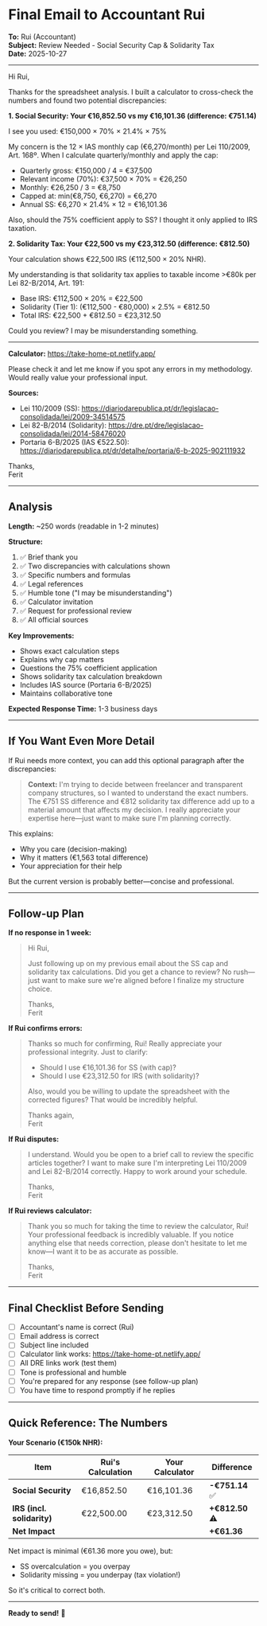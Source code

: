 # Final Email to Accountant Rui

**To:** Rui (Accountant)  
**Subject:** Review Needed - Social Security Cap & Solidarity Tax  
**Date:** 2025-10-27

---

Hi Rui,

Thanks for the spreadsheet analysis. I built a calculator to cross-check the numbers and found two potential discrepancies:

**1. Social Security: Your €16,852.50 vs my €16,101.36 (difference: €751.14)**

I see you used: €150,000 × 70% × 21.4% × 75%

My concern is the 12 × IAS monthly cap (€6,270/month) per Lei 110/2009, Art. 168º. When I calculate quarterly/monthly and apply the cap:
- Quarterly gross: €150,000 / 4 = €37,500
- Relevant income (70%): €37,500 × 70% = €26,250
- Monthly: €26,250 / 3 = €8,750
- Capped at: min(€8,750, €6,270) = €6,270
- Annual SS: €6,270 × 21.4% × 12 = €16,101.36

Also, should the 75% coefficient apply to SS? I thought it only applied to IRS taxation.

**2. Solidarity Tax: Your €22,500 vs my €23,312.50 (difference: €812.50)**

Your calculation shows €22,500 IRS (€112,500 × 20% NHR).

My understanding is that solidarity tax applies to taxable income >€80k per Lei 82-B/2014, Art. 191:
- Base IRS: €112,500 × 20% = €22,500
- Solidarity (Tier 1): (€112,500 - €80,000) × 2.5% = €812.50
- Total IRS: €22,500 + €812.50 = €23,312.50

Could you review? I may be misunderstanding something.

---

**Calculator:** https://take-home-pt.netlify.app/

Please check it and let me know if you spot any errors in my methodology. Would really value your professional input.

**Sources:**
- Lei 110/2009 (SS): https://diariodarepublica.pt/dr/legislacao-consolidada/lei/2009-34514575
- Lei 82-B/2014 (Solidarity): https://dre.pt/dre/legislacao-consolidada/lei/2014-58476020
- Portaria 6-B/2025 (IAS €522.50): https://diariodarepublica.pt/dr/detalhe/portaria/6-b-2025-902111932

Thanks,  
Ferit

---

## Analysis

**Length:** ~250 words (readable in 1-2 minutes)

**Structure:**
1. ✅ Brief thank you
2. ✅ Two discrepancies with calculations shown
3. ✅ Specific numbers and formulas
4. ✅ Legal references
5. ✅ Humble tone ("I may be misunderstanding")
6. ✅ Calculator invitation
7. ✅ Request for professional review
8. ✅ All official sources

**Key Improvements:**
- Shows exact calculation steps
- Explains why cap matters
- Questions the 75% coefficient application
- Shows solidarity tax calculation breakdown
- Includes IAS source (Portaria 6-B/2025)
- Maintains collaborative tone

**Expected Response Time:** 1-3 business days

---

## If You Want Even More Detail

If Rui needs more context, you can add this optional paragraph after the discrepancies:

> **Context:** I'm trying to decide between freelancer and transparent company structures, so I wanted to understand the exact numbers. The €751 SS difference and €812 solidarity tax difference add up to a material amount that affects my decision. I really appreciate your expertise here—just want to make sure I'm planning correctly.

This explains:
- Why you care (decision-making)
- Why it matters (€1,563 total difference)
- Your appreciation for their help

But the current version is probably better—concise and professional.

---

## Follow-up Plan

**If no response in 1 week:**

> Hi Rui,
>
> Just following up on my previous email about the SS cap and solidarity tax calculations. Did you get a chance to review? No rush—just want to make sure we're aligned before I finalize my structure choice.
>
> Thanks,  
> Ferit

**If Rui confirms errors:**

> Thanks so much for confirming, Rui! Really appreciate your professional integrity. Just to clarify:
> - Should I use €16,101.36 for SS (with cap)?
> - Should I use €23,312.50 for IRS (with solidarity)?
>
> Also, would you be willing to update the spreadsheet with the corrected figures? That would be incredibly helpful.
>
> Thanks again,  
> Ferit

**If Rui disputes:**

> I understand. Would you be open to a brief call to review the specific articles together? I want to make sure I'm interpreting Lei 110/2009 and Lei 82-B/2014 correctly. Happy to work around your schedule.
>
> Thanks,  
> Ferit

**If Rui reviews calculator:**

> Thank you so much for taking the time to review the calculator, Rui! Your professional feedback is incredibly valuable. If you notice anything else that needs correction, please don't hesitate to let me know—I want it to be as accurate as possible.
>
> Thanks,  
> Ferit

---

## Final Checklist Before Sending

- [ ] Accountant's name is correct (Rui)
- [ ] Email address is correct
- [ ] Subject line included
- [ ] Calculator link works: https://take-home-pt.netlify.app/
- [ ] All DRE links work (test them)
- [ ] Tone is professional and humble
- [ ] You're prepared for any response (see follow-up plan)
- [ ] You have time to respond promptly if he replies

---

## Quick Reference: The Numbers

**Your Scenario (€150k NHR):**

| Item | Rui's Calculation | Your Calculator | Difference |
|------|------------------|-----------------|------------|
| **Social Security** | €16,852.50 | €16,101.36 | **-€751.14** ✅ |
| **IRS (incl. solidarity)** | €22,500.00 | €23,312.50 | **+€812.50** ⚠️ |
| **Net Impact** | | | **+€61.36** |

Net impact is minimal (€61.36 more you owe), but:
- SS overcalculation = you overpay
- Solidarity missing = you underpay (tax violation!)

So it's critical to correct both.

---

**Ready to send!** 📧
